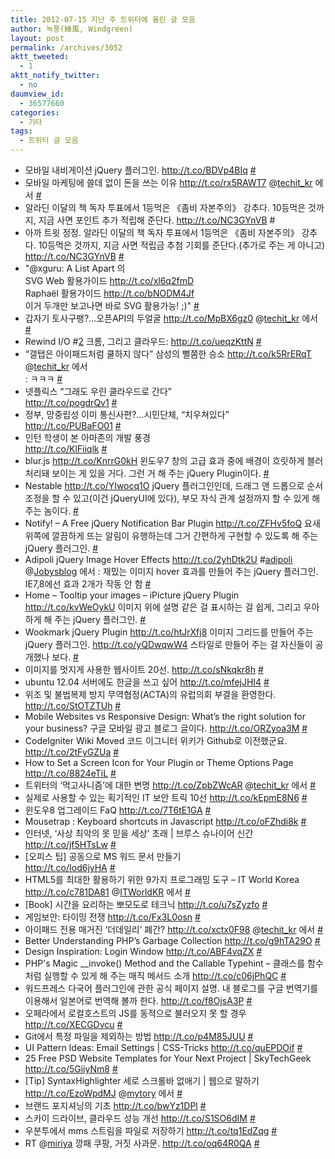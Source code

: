 ```yaml
---
title: 2012-07-15 지난 주 트위터에 올린 글 모음
author: 녹풍(綠風, Windgreen)
layout: post
permalink: /archives/3052
aktt_tweeted:
  - 1
aktt_notify_twitter:
  - no
daumview_id:
  - 36577660
categories:
  - 기타
tags:
  - 트위터 글 모음
---
```

<ul class="aktt_tweet_digest">
  <li>
    모바일 내비게이션 jQuery 플러그인. <a href="http://t.co/BDVp4BIq" rel="nofollow">http://t.co/BDVp4BIq</a> <a href="http://twitter.com/mytory/statuses/222145726606614528" class="aktt_tweet_time">#</a>
  </li>
  <li>
    모바일 마케팅에 쓸데 없이 돈을 쓰는 이유 <a href="http://t.co/rx5RAWT7" rel="nofollow">http://t.co/rx5RAWT7</a> @<a href="http://twitter.com/techit_kr" class="aktt_username">techit_kr</a> 에서 <a href="http://twitter.com/mytory/statuses/222606927119650817" class="aktt_tweet_time">#</a>
  </li>
  <li>
    알라딘 이달의 책 독자 투표에서 1등먹은 《좀비 자본주의》 강추다. 10등먹은 것까지, 지금 사면 포인트 추가 적립해 준단다. <a href="http://t.co/NC3GYnVB" rel="nofollow">http://t.co/NC3GYnVB</a> #
  </li>
  <li>
    아까 트윗 정정. 알라딘 이달의 책 독자 투표에서 1등먹은 《좀비 자본주의》 강추다. 10등먹은 것까지, 지금 사면 적립금 추첨 기회를 준단다.(추가로 주는 게 아니고) <a href="http://t.co/NC3GYnVB" rel="nofollow">http://t.co/NC3GYnVB</a> <a href="http://twitter.com/mytory/statuses/222625159612338177" class="aktt_tweet_time">#</a>
  </li>
  <li>
    "@xguru: A List Apart 의<br /> SVG Web 활용가이드 <a href="http://t.co/xl6q2fmD" rel="nofollow">http://t.co/xl6q2fmD</a><br /> Raphaël 활용가이드 <a href="http://t.co/bNODM4Jf" rel="nofollow">http://t.co/bNODM4Jf</a><br /> 이거 두개만 보고나면 바로 SVG 활용가능! ;)" <a href="http://twitter.com/mytory/statuses/222745839511154690" class="aktt_tweet_time">#</a>
  </li>
  <li>
    갑자기 토사구팽?…오픈API의 두얼굴 <a href="http://t.co/MpBX6gz0" rel="nofollow">http://t.co/MpBX6gz0</a> @<a href="http://twitter.com/techit_kr" class="aktt_username">techit_kr</a> 에서 <a href="http://twitter.com/mytory/statuses/222791741584060416" class="aktt_tweet_time">#</a>
  </li>
  <li>
    Rewind I/O #<a href="http://search.twitter.com/search?q=%232" class="aktt_hashtag">2</a> 크롬, 그리고 클라우드: <a href="http://t.co/ueqzKttN" rel="nofollow">http://t.co/ueqzKttN</a> <a href="http://twitter.com/mytory/statuses/222793727448588288" class="aktt_tweet_time">#</a>
  </li>
  <li>
    “갤탭은 아이패드처럼 쿨하지 않다” 삼성의 뻘쭘한 승소 <a href="http://t.co/k5RrERqT" rel="nofollow">http://t.co/k5RrERqT</a> @<a href="http://twitter.com/techit_kr" class="aktt_username">techit_kr</a> 에서<br /> : ㅋㅋㅋ <a href="http://twitter.com/mytory/statuses/222794380711436288" class="aktt_tweet_time">#</a>
  </li>
  <li>
    넷플릭스 “그래도 우린 클라우드로 간다”<br /> <a href="http://t.co/pogdrQv1" rel="nofollow">http://t.co/pogdrQv1</a> <a href="http://twitter.com/mytory/statuses/222871819793862657" class="aktt_tweet_time">#</a>
  </li>
  <li>
    정부, 망중립성 이미 통신사편?…시민단체, “치우쳐있다”<br /> <a href="http://t.co/PUBaFO01" rel="nofollow">http://t.co/PUBaFO01</a> <a href="http://twitter.com/mytory/statuses/222873086091988993" class="aktt_tweet_time">#</a>
  </li>
  <li>
    인턴 학생이 본 아마존의 개발 풍경<br /> <a href="http://t.co/KlFiiqlk" rel="nofollow">http://t.co/KlFiiqlk</a> <a href="http://twitter.com/mytory/statuses/222874077549965312" class="aktt_tweet_time">#</a>
  </li>
  <li>
    blur.js <a href="http://t.co/KnrrG0kH" rel="nofollow">http://t.co/KnrrG0kH</a> 윈도우7 창의 고급 효과 중에 배경이 흐릿하게 블러처리돼 보이는 게 있을 거다. 그런 거 해 주는 jQuery Plugin이다. <a href="http://twitter.com/mytory/statuses/222945816208343041" class="aktt_tweet_time">#</a>
  </li>
  <li>
    Nestable <a href="http://t.co/YIwocq1O" rel="nofollow">http://t.co/YIwocq1O</a> jQuery 플러그인인데, 드래그 앤 드롭으로 순서 조정을 할 수 있고(이건 jQueryUI에 있다), 부모 자식 관계 설정까지 할 수 있게 해 주는 놈이다. <a href="http://twitter.com/mytory/statuses/222948075369537536" class="aktt_tweet_time">#</a>
  </li>
  <li>
    Notify! &#8211; A Free jQuery Notification Bar Plugin <a href="http://t.co/ZFHv5foQ" rel="nofollow">http://t.co/ZFHv5foQ</a> 요새 위쪽에 깔끔하게 뜨는 알림이 유행하는데 그거 간편하게 구현할 수 있도록 해 주는 jQuery 플러그인. <a href="http://twitter.com/mytory/statuses/222948420187455489" class="aktt_tweet_time">#</a>
  </li>
  <li>
    Adipoli jQuery Image Hover Effects <a href="http://t.co/2yhDtk2U" rel="nofollow">http://t.co/2yhDtk2U</a> #<a href="http://search.twitter.com/search?q=%23adipoli" class="aktt_hashtag">adipoli</a> @<a href="http://twitter.com/Jobysblog" class="aktt_username">Jobysblog</a> 에서 : 재밌는 이미지 hover 효과를 만들어 주는 jQuery 플러그인. IE7,8에선 효과 2개가 작동 안 함 <a href="http://twitter.com/mytory/statuses/222950851029893121" class="aktt_tweet_time">#</a>
  </li>
  <li>
    Home &#8211; Tooltip your images &#8211; iPicture jQuery Plugin <a href="http://t.co/kvWeOykU" rel="nofollow">http://t.co/kvWeOykU</a> 이미지 위에 설명 같은 걸 표시하는 걸 쉽게, 그리고 우아하게 해 주는 jQuery 플러그인. <a href="http://twitter.com/mytory/statuses/222951162440204288" class="aktt_tweet_time">#</a>
  </li>
  <li>
    Wookmark jQuery Plugin <a href="http://t.co/htJrXfj8" rel="nofollow">http://t.co/htJrXfj8</a> 이미지 그리드를 만들어 주는 jQuery 플러그인. <a href="http://t.co/yQDwqwW4" rel="nofollow">http://t.co/yQDwqwW4</a> 스타일로 만들어 주는 걸 자신들이 공개했나 보다. <a href="http://twitter.com/mytory/statuses/222951796077903872" class="aktt_tweet_time">#</a>
  </li>
  <li>
    이미지를 멋지게 사용한 웹사이트 20선. <a href="http://t.co/sNkqkr8h" rel="nofollow">http://t.co/sNkqkr8h</a> <a href="http://twitter.com/mytory/statuses/222953002531692544" class="aktt_tweet_time">#</a>
  </li>
  <li>
    ubuntu 12.04 서버에도 한글을 쓰고 싶어 <a href="http://t.co/mfejJHI4" rel="nofollow">http://t.co/mfejJHI4</a> <a href="http://twitter.com/mytory/statuses/223099691196354560" class="aktt_tweet_time">#</a>
  </li>
  <li>
    위조 및 불법복제 방지 무역협정(ACTA)의 유럽의회 부결을 환영한다. <a href="http://t.co/StOTZTUh" rel="nofollow">http://t.co/StOTZTUh</a> <a href="http://twitter.com/mytory/statuses/223099945803194369" class="aktt_tweet_time">#</a>
  </li>
  <li>
    Mobile Websites vs Responsive Design: What’s the right solution for your business? 구글 모바일 광고 블로그 글이다. <a href="http://t.co/ORZyoa3M" rel="nofollow">http://t.co/ORZyoa3M</a> <a href="http://twitter.com/mytory/statuses/223100581328338944" class="aktt_tweet_time">#</a>
  </li>
  <li>
    CodeIgniter Wiki Moved 코드 이그니터 위키가 Github로 이전했군요. <a href="http://t.co/2tFyGZUa" rel="nofollow">http://t.co/2tFyGZUa</a> <a href="http://twitter.com/mytory/statuses/223100938422992896" class="aktt_tweet_time">#</a>
  </li>
  <li>
    How to Set a Screen Icon for Your Plugin or Theme Options Page <a href="http://t.co/8824eTiL" rel="nofollow">http://t.co/8824eTiL</a> <a href="http://twitter.com/mytory/statuses/223103293709221888" class="aktt_tweet_time">#</a>
  </li>
  <li>
    트위터의 ‘먹고사니즘’에 대한 변명 <a href="http://t.co/ZpbZWcAR" rel="nofollow">http://t.co/ZpbZWcAR</a> @<a href="http://twitter.com/techit_kr" class="aktt_username">techit_kr</a> 에서 <a href="http://twitter.com/mytory/statuses/223250454665113600" class="aktt_tweet_time">#</a>
  </li>
  <li>
    실제로 사용할 수 있는 획기적인 IT 보안 트릭 10선 <a href="http://t.co/kEpmE8N6" rel="nofollow">http://t.co/kEpmE8N6</a> <a href="http://twitter.com/mytory/statuses/223399901118205952" class="aktt_tweet_time">#</a>
  </li>
  <li>
    윈도우8 업그레이드 FaQ <a href="http://t.co/7T6tE1GA" rel="nofollow">http://t.co/7T6tE1GA</a> <a href="http://twitter.com/mytory/statuses/223418781593112577" class="aktt_tweet_time">#</a>
  </li>
  <li>
    Mousetrap : Keyboard shortcuts in Javascript <a href="http://t.co/oFZhdi8k" rel="nofollow">http://t.co/oFZhdi8k</a> <a href="http://twitter.com/mytory/statuses/223475886597488641" class="aktt_tweet_time">#</a>
  </li>
  <li>
    인터넷, ‘사상 최악의 못 믿을 세상’ 초래 | 브루스 슈나이어 신간<br /> <a href="http://t.co/jf5HTsLw" rel="nofollow">http://t.co/jf5HTsLw</a> <a href="http://twitter.com/mytory/statuses/223483497992568832" class="aktt_tweet_time">#</a>
  </li>
  <li>
    [오피스 팁] 공동으로 MS 워드 문서 만들기<br /> <a href="http://t.co/Iod6jyHA" rel="nofollow">http://t.co/Iod6jyHA</a> <a href="http://twitter.com/mytory/statuses/224066195668738048" class="aktt_tweet_time">#</a>
  </li>
  <li>
    HTML5를 최대한 활용하기 위한 9가지 프로그래밍 도구 &#8211; IT World Korea <a href="http://t.co/c781DA81" rel="nofollow">http://t.co/c781DA81</a> @<a href="http://twitter.com/ITWorldKR" class="aktt_username">ITWorldKR</a> 에서 <a href="http://twitter.com/mytory/statuses/224170526598377477" class="aktt_tweet_time">#</a>
  </li>
  <li>
    [Book] 시간을 요리하는 뽀모도로 테크닉 <a href="http://t.co/u7sZyzfo" rel="nofollow">http://t.co/u7sZyzfo</a> <a href="http://twitter.com/mytory/statuses/224274337350418432" class="aktt_tweet_time">#</a>
  </li>
  <li>
    게임보안: 타이밍 전쟁 <a href="http://t.co/Fx3L0osn" rel="nofollow">http://t.co/Fx3L0osn</a> <a href="http://twitter.com/mytory/statuses/224277251406045184" class="aktt_tweet_time">#</a>
  </li>
  <li>
    아이패드 전용 매거진 ‘더데일리’ 폐간? <a href="http://t.co/xctx0F98" rel="nofollow">http://t.co/xctx0F98</a> @<a href="http://twitter.com/techit_kr" class="aktt_username">techit_kr</a> 에서 <a href="http://twitter.com/mytory/statuses/224283271775793152" class="aktt_tweet_time">#</a>
  </li>
  <li>
    Better Understanding PHP’s Garbage Collection <a href="http://t.co/g9hTA29O" rel="nofollow">http://t.co/g9hTA29O</a> <a href="http://twitter.com/mytory/statuses/224286653701820418" class="aktt_tweet_time">#</a>
  </li>
  <li>
    Design Inspiration: Login Window <a href="http://t.co/ABF4vqZX" rel="nofollow">http://t.co/ABF4vqZX</a> <a href="http://twitter.com/mytory/statuses/224287055700701184" class="aktt_tweet_time">#</a>
  </li>
  <li>
    PHP's Magic __invoke() Method and the Callable Typehint &#8211; 클래스를 함수처럼 실행할 수 있게 해 주는 매직 메서드 소개 <a href="http://t.co/c06jPhQC" rel="nofollow">http://t.co/c06jPhQC</a> <a href="http://twitter.com/mytory/statuses/224289061861462016" class="aktt_tweet_time">#</a>
  </li>
  <li>
    워드프레스 다국어 플러그인에 관한 공식 페이지 설명. 내 블로그를 구글 번역기를 이용해서 일본어로 번역해 볼까 한다. <a href="http://codex.wordpress.org/ko:Multilingual_WordPress" rel="nofollow">http://t.co/f8OjsA3P</a> <a href="http://twitter.com/mytory/statuses/224291365973016578" class="aktt_tweet_time">#</a>
  </li>
  <li>
    오페라에서 로컬호스트의 JS를 동적으로 불러오지 못 할 경우 <a href="http://t.co/XECGDvcu" rel="nofollow">http://t.co/XECGDvcu</a> <a href="http://twitter.com/mytory/statuses/224299359544672258" class="aktt_tweet_time">#</a>
  </li>
  <li>
    Git에서 특정 파일을 제외하는 방법 <a href="http://t.co/p4M85JUU" rel="nofollow">http://t.co/p4M85JUU</a> <a href="http://twitter.com/mytory/statuses/224299591267401728" class="aktt_tweet_time">#</a>
  </li>
  <li>
    UI Pattern Ideas: Email Settings | CSS-Tricks <a href="http://t.co/quEPDOif" rel="nofollow">http://t.co/quEPDOif</a> <a href="http://twitter.com/mytory/statuses/224321167559888896" class="aktt_tweet_time">#</a>
  </li>
  <li>
    25 Free PSD Website Templates for Your Next Project | SkyTechGeek <a href="http://t.co/5GiiyNm8" rel="nofollow">http://t.co/5GiiyNm8</a> <a href="http://twitter.com/mytory/statuses/224321323097264128" class="aktt_tweet_time">#</a>
  </li>
  <li>
    [Tip] SyntaxHighlighter 세로 스크롤바 없애기 | 웹으로 말하기 <a href="http://t.co/EzoWpdMJ" rel="nofollow">http://t.co/EzoWpdMJ</a> @<a href="http://twitter.com/mytory" class="aktt_username">mytory</a> 에서 <a href="http://twitter.com/mytory/statuses/224398039589203969" class="aktt_tweet_time">#</a>
  </li>
  <li>
    브랜드 포지셔닝의 기초 <a href="http://t.co/bwYz1DPl" rel="nofollow">http://t.co/bwYz1DPl</a> <a href="http://twitter.com/mytory/statuses/224485119409405953" class="aktt_tweet_time">#</a>
  </li>
  <li>
    스카이 드라이브, 클라우드 성능 개선 <a href="http://t.co/S1SO6dIM" rel="nofollow">http://t.co/S1SO6dIM</a> <a href="http://twitter.com/mytory/statuses/224486653744513024" class="aktt_tweet_time">#</a>
  </li>
  <li>
    우분투에서 mms 스트림을 파일로 저장하기 <a href="http://t.co/tq1EdZqg" rel="nofollow">http://t.co/tq1EdZqg</a> <a href="http://twitter.com/mytory/statuses/224493639223615488" class="aktt_tweet_time">#</a>
  </li>
  <li>
    RT @<a href="http://twitter.com/miriya" class="aktt_username">miriya</a> 깡패 쿠팡, 거짓 사과문. <a href="http://t.co/oq64R0QA" rel="nofollow">http://t.co/oq64R0QA</a> <a href="http://twitter.com/mytory/statuses/224500290626387968" class="aktt_tweet_time">#</a>
  </li>
</ul>